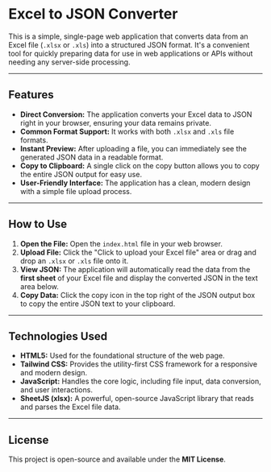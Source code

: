 # Excel to JSON Converter

This is a simple, single-page web application that converts data from an Excel file (`.xlsx` or `.xls`) into a structured JSON format. It's a convenient tool for quickly preparing data for use in web applications or APIs without needing any server-side processing.

---

## Features

* **Direct Conversion:** The application converts your Excel data to JSON right in your browser, ensuring your data remains private.
* **Common Format Support:** It works with both `.xlsx` and `.xls` file formats.
* **Instant Preview:** After uploading a file, you can immediately see the generated JSON data in a readable format.
* **Copy to Clipboard:** A single click on the copy button allows you to copy the entire JSON output for easy use.
* **User-Friendly Interface:** The application has a clean, modern design with a simple file upload process.

---

## How to Use

1.  **Open the File:** Open the `index.html` file in your web browser.
2.  **Upload File:** Click the "Click to upload your Excel file" area or drag and drop an `.xlsx` or `.xls` file onto it.
3.  **View JSON:** The application will automatically read the data from the **first sheet** of your Excel file and display the converted JSON in the text area below.
4.  **Copy Data:** Click the copy icon in the top right of the JSON output box to copy the entire JSON text to your clipboard.

---

## Technologies Used

* **HTML5:** Used for the foundational structure of the web page.
* **Tailwind CSS:** Provides the utility-first CSS framework for a responsive and modern design.
* **JavaScript:** Handles the core logic, including file input, data conversion, and user interactions.
* **SheetJS (xlsx):** A powerful, open-source JavaScript library that reads and parses the Excel file data.

---

## License

This project is open-source and available under the **MIT License**.
